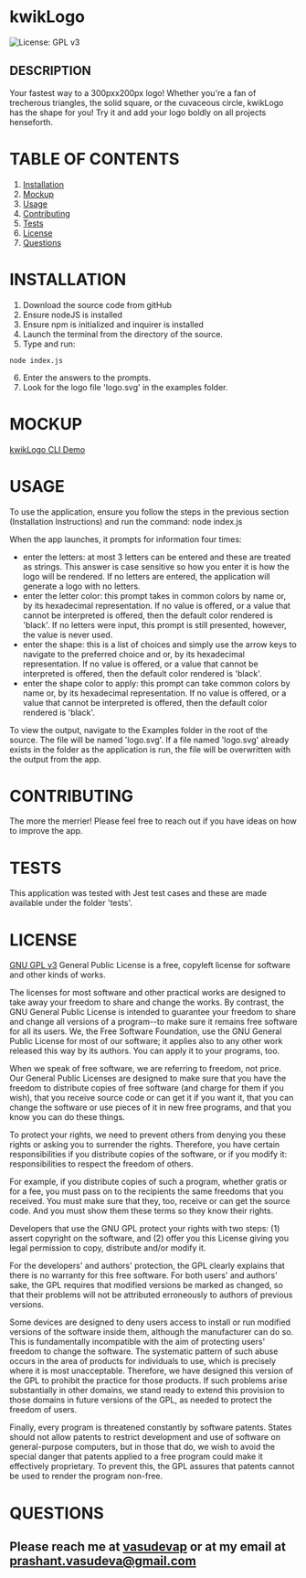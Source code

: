 # kwikLogo
![License: GPL v3](https://img.shields.io/badge/License-GPLv3-blue.svg)

## DESCRIPTION

Your fastest way to a 300pxx200px logo!  Whether you're a fan of trecherous triangles, the solid square, or the cuvaceous circle, kwikLogo has the shape for you!  Try it and add your logo boldly on all projects henseforth.


# TABLE OF CONTENTS

1. [Installation](#installation)
2. [Mockup](#mockup)
3. [Usage](#usage)
4. [Contributing](#contributing)
5. [Tests](#tests)
6. [License](#license)
7. [Questions](#questions)

# INSTALLATION
1. Download the source code from gitHub
2. Ensure nodeJS is installed
3. Ensure npm is initialized and inquirer is installed
4. Launch the terminal from the directory of the source.
5. Type and run: 
```
node index.js
```
6. Enter the answers to the prompts.
7. Look for the logo file 'logo.svg' in the examples folder.

# MOCKUP
[kwikLogo CLI Demo](https://drive.google.com/file/d/1n6JyInaHZHx-ETi_RZ-FEFNBPpVvDC8F/view?usp=drive_link)

# USAGE
To use the application, ensure you follow the steps in the previous section (Installation Instructions) and run the command: node index.js

When the app launches, it prompts for information four times:
- enter the letters: at most 3 letters can be entered and these are treated as strings.  This answer is case sensitive so how you enter it is how the logo will be rendered.  If no letters are entered, the application will generate a logo with no letters.   
- enter the letter color: this prompt takes in common colors by name or, by its hexadecimal representation.  If no value is offered, or a value that cannot be interpreted is offered, then the default color rendered is 'black'.  If no letters were input, this prompt is still presented, however, the value is never used.
- enter the shape: this is a list of choices and simply use the arrow keys to navigate to the preferred choice and or, by its hexadecimal representation.  If no value is offered, or a value that cannot be interpreted is offered, then the default color rendered is 'black'. 
- enter the shape color to apply: this prompt can take common colors by name or, by its hexadecimal representation.  If no value is offered, or a value that cannot be interpreted is offered, then the default color rendered is 'black'.  

To view the output, navigate to the Examples folder in the root of the source.  The file will be named 'logo.svg'.  If a file named 'logo.svg' already exists in the folder as the application is run, the file will be overwritten with the output from the app.
  

# CONTRIBUTING
The more the merrier!  Please feel free to reach out if you have ideas on how to improve the app.


# TESTS
This application was tested with Jest test cases and these are made available under the folder 'tests'.


# LICENSE
[GNU GPL v3](https://www.gnu.org/licenses/gpl-3.0)
 General Public License is a free, copyleft license for software and other kinds of works.

The licenses for most software and other practical works are designed to take away your freedom to share and change the works. By contrast, the GNU General Public License is intended to guarantee your freedom to share and change all versions of a program--to make sure it remains free software for all its users. We, the Free Software Foundation, use the GNU General Public License for most of our software; it applies also to any other work released this way by its authors. You can apply it to your programs, too.

When we speak of free software, we are referring to freedom, not price. Our General Public Licenses are designed to make sure that you have the freedom to distribute copies of free software (and charge for them if you wish), that you receive source code or can get it if you want it, that you can change the software or use pieces of it in new free programs, and that you know you can do these things.

To protect your rights, we need to prevent others from denying you these rights or asking you to surrender the rights. Therefore, you have certain responsibilities if you distribute copies of the software, or if you modify it: responsibilities to respect the freedom of others.

For example, if you distribute copies of such a program, whether gratis or for a fee, you must pass on to the recipients the same freedoms that you received. You must make sure that they, too, receive or can get the source code. And you must show them these terms so they know their rights.

Developers that use the GNU GPL protect your rights with two steps: (1) assert copyright on the software, and (2) offer you this License giving you legal permission to copy, distribute and/or modify it.

For the developers' and authors' protection, the GPL clearly explains that there is no warranty for this free software. For both users' and authors' sake, the GPL requires that modified versions be marked as changed, so that their problems will not be attributed erroneously to authors of previous versions.

Some devices are designed to deny users access to install or run modified versions of the software inside them, although the manufacturer can do so. This is fundamentally incompatible with the aim of protecting users' freedom to change the software. The systematic pattern of such abuse occurs in the area of products for individuals to use, which is precisely where it is most unacceptable. Therefore, we have designed this version of the GPL to prohibit the practice for those products. If such problems arise substantially in other domains, we stand ready to extend this provision to those domains in future versions of the GPL, as needed to protect the freedom of users.

Finally, every program is threatened constantly by software patents. States should not allow patents to restrict development and use of software on general-purpose computers, but in those that do, we wish to avoid the special danger that patents applied to a free program could make it effectively proprietary. To prevent this, the GPL assures that patents cannot be used to render the program non-free.


# QUESTIONS
Please reach me at [vasudevap](https://github.com/vasudevap) or at my email at prashant.vasudeva@gmail.com
---


